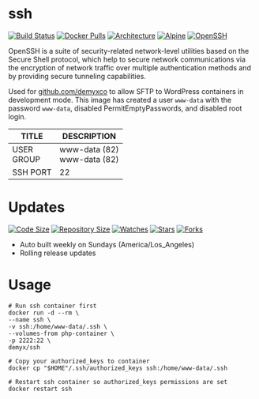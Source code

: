 # ssh
[![Build Status](https://img.shields.io/travis/demyxco/ssh?style=flat)](https://travis-ci.org/demyxco/ssh)
[![Docker Pulls](https://img.shields.io/docker/pulls/demyx/ssh?style=flat&color=blue)](https://hub.docker.com/r/demyx/ssh)
[![Architecture](https://img.shields.io/badge/linux-amd64-important?style=flat&color=blue)](https://hub.docker.com/r/demyx/ssh)
[![Alpine](https://img.shields.io/badge/alpine-3.10.2-informational?style=flat&color=blue)](https://hub.docker.com/r/demyx/ssh)
[![OpenSSH](https://img.shields.io/badge/openssh-8.0p1-informational?style=flat&color=blue)](https://hub.docker.com/r/demyx/ssh)

OpenSSH is a suite of security-related network-level utilities based on the Secure Shell protocol, which help to secure network communications via the encryption of network traffic over multiple authentication methods and by providing secure tunneling capabilities.

Used for [github.com/demyxco](https://github.com/demyxco/demyx) to allow SFTP to WordPress containers in development mode. This image has created a user `www-data` with the password `www-data`, disabled PermitEmptyPasswords, and disabled root login. 

TITLE | DESCRIPTION
--- | ---
USER<br />GROUP | www-data (82)<br />www-data (82)
SSH PORT | 22

# Updates
[![Code Size](https://img.shields.io/github/languages/code-size/demyxco/ssh?style=flat&color=blue)](https://github.com/demyxco/ssh)
[![Repository Size](https://img.shields.io/github/repo-size/demyxco/ssh?style=flat&color=blue)](https://github.com/demyxco/ssh)
[![Watches](https://img.shields.io/github/watchers/demyxco/ssh?style=flat&color=blue)](https://github.com/demyxco/ssh)
[![Stars](https://img.shields.io/github/stars/demyxco/ssh?style=flat&color=blue)](https://github.com/demyxco/ssh)
[![Forks](https://img.shields.io/github/forks/demyxco/ssh?style=flat&color=blue)](https://github.com/demyxco/ssh)

* Auto built weekly on Sundays (America/Los_Angeles)
* Rolling release updates

# Usage
```
# Run ssh container first
docker run -d --rm \
--name ssh \
-v ssh:/home/www-data/.ssh \
--volumes-from php-container \
-p 2222:22 \
demyx/ssh

# Copy your authorized_keys to container
docker cp "$HOME"/.ssh/authorized_keys ssh:/home/www-data/.ssh

# Restart ssh container so authorized_keys permissions are set
docker restart ssh
```
